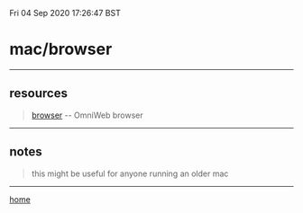 Fri 04 Sep 2020 17:26:47 BST

# mac/browser

_____


## resources


> [browser](https://www.omnigroup.com/download/latest/OmniWeb) -- OmniWeb browser 
	
___

## notes

> this might be useful for anyone running an older mac

___

[home](./home.md) 


